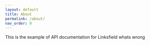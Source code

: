 ```yaml
---
layout: default
title: About
permalink: /about/
nav_order: 9
---
```


This is the example of API documentation for Linksfield
whats wrong
